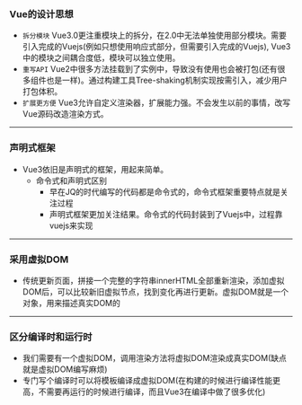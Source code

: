 ### Vue的设计思想

- `拆分模块` Vue3.0更注重模块上的拆分，在2.0中无法单独使用部分模块。需要引入完成的Vuejs(例如只想使用响应式部分，但需要引入完成的Vuejs), Vue3中的模块之间耦合度低，模块可以独立使用。
- `重写API` Vue2中很多方法挂载到了实例中，导致没有使用也会被打包(还有很多组件也是一样)。通过构建工具Tree-shaking机制实现按需引入，减少用户打包体积。
- `扩展更方便` Vue3允许自定义渲染器，扩展能力强。不会发生以前的事情，改写Vue源码改造渲染方式。

---

### 声明式框架

- Vue3依旧是声明式的框架，用起来简单。
  - 命令式和声明式区别
    - 早在JQ的时代编写的代码都是命令式的，命令式框架重要特点就是关注过程
    - 声明式框架更加关注结果。命令式的代码封装到了Vuejs中，过程靠vuejs来实现
  
---

### 采用虚拟DOM

- 传统更新页面，拼接一个完整的字符串innerHTML全部重新渲染，添加虚拟DOM后，可以比较新旧虚拟节点，找到变化再进行更新。虚拟DOM就是一个对象，用来描述真实DOM的

---

### 区分编译时和运行时

- 我们需要有一个虚拟DOM，调用渲染方法将虚拟DOM渲染成真实DOM(缺点就是虚拟DOM编写麻烦)
- 专门写个编译时可以将模板编译成虚拟DOM(在构建的时候进行编译性能更高，不需要再运行的时候进行编译，而且Vue3在编译中做了很多优化)